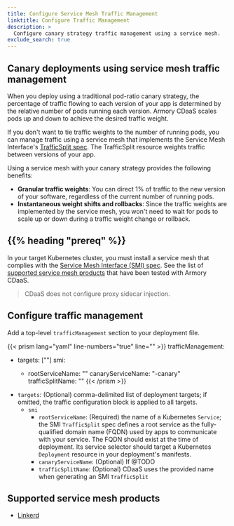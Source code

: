 ```yaml
---
title: Configure Service Mesh Traffic Management
linktitle: Configure Traffic Management
description: >
  Configure canary strategy traffic management using a service mesh.
exclude_search: true
---
```


## Canary deployments using service mesh traffic management

When you deploy using a traditional pod-ratio canary strategy, the percentage of traffic flowing to each version of your app is determined by the relative number of pods running each version. Armory CDaaS scales pods up and down to achieve the desired traffic weight.

If you don't want to tie traffic weights to the number of running pods, you can manage traffic using a service mesh that implements the Service Mesh Interface's [TrafficSplit spec](https://github.com/servicemeshinterface/smi-spec/blob/main/apis/traffic-split/v1alpha4/traffic-split.md). The TrafficSplit resource weights traffic between versions of your app.


Using a service mesh with your canary strategy provides the following benefits:

* **Granular traffic weights**: You can direct 1% of traffic to the new version of your software, regardless of the current number of running pods.
* **Instantaneous weight shifts and rollbacks**: Since the traffic weights are implemented by the service mesh, you won't need to wait for pods to scale up or down during a traffic weight change or rollback.

## {{% heading "prereq" %}}

In your target Kubernetes cluster, you must install a service mesh that complies with the [Service Mesh Interface (SMI) spec](https://github.com/servicemeshinterface/smi-spec). See the list of [supported service mesh products](#supported-service-mesh-products) that have been tested with Armory CDaaS.

>CDaaS does not configure proxy sidecar injection.


## Configure traffic management

Add a top-level `trafficManagement` section to your deployment file.

{{< prism lang="yaml" line-numbers="true" line="" >}}
trafficManagement:
  - targets: ["<target>"]
    smi:
      - rootServiceName: "<rootServiceName>"
        canaryServiceName: "<rootServiceName>-canary"
        trafficSplitName: "<rootServiceName>"
{{< /prism >}}

* `targets`: (Optional) comma-delimited list of deployment targets; if omitted, the traffic configuration block is applied to all targets.
   * `smi`
      * `rootServiceName`: (Required) the name of a Kubernetes `Service`; the SMI `TrafficSplit` spec defines a root service as the fully-qualified domain name (FQDN) used by apps to communicate with your service. The FQDN should exist at the time of deployment. Its service selector should target a Kubernetes `Deployment` resource in your deployment's manifests.     
      * `canaryServiceName`: (Optional) If @TODO
      * `trafficSplitName`: (Optional) CDaaS uses the provided name when generating an SMI `TrafficSplit`


## Supported service mesh products

* [Linkerd](https://linkerd.io/)